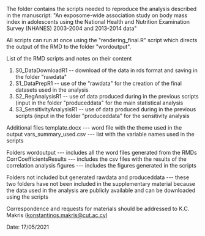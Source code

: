 The folder contains the scripts needed to reproduce the analysis described in the manuscript:
"An exposome-wide association study on body mass index in adolescents using the National Health and Nutrition Examination Survey (NHANES) 2003-2004 and 2013-2014 data"

All scripts can run at once using the "rendering_final.R" script which directs the output of the RMD to the folder "wordoutput".

List of the RMD scripts and notes on their content
1. S0_DataDownloadR1 -- download of the data in rds format and saving in the folder "rawdata"
2. S1_DataPrepR1 -- use of the "rawdata" for the creation of the final datasets used in the analysis
3. S2_RegAnalysisR1 -- use of data produced during in the previous scripts (input in the folder "produceddata" for the main statistical analysis
4. S3_SensitivityAnalysisR1 -- use of data produced during in the previous scripts (input in the folder "produceddata" for the sensitivity analysis

Additional files
template.docx --- word file with the theme used in the output
vars_summary_used.csv --- list with the variable names used in the scripts

Folders
wordoutput --- includes all the word files generated from the RMDs
CorrCoefficientsResults --- includes the csv files with the results of the correlation analysis
figures --- includes the figures generated in the scripts

Folders not included but generated
rawdata and produceddata --- these two folders have not been included in the supplementary material because the data used in the analysis are publicly available and can be downloaded using the scripts

Correspondence and requests for materials should be addressed to K.C. Makris (konstantinos.makris@cut.ac.cy) 

Date: 17/05/2021
